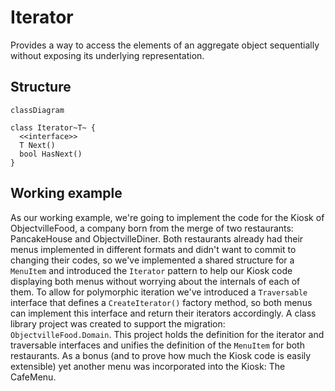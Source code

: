 # Iterator

Provides a way to access the elements of an aggregate object sequentially without exposing its underlying representation.

## Structure

```mermaid
classDiagram

class Iterator~T~ {
  <<interface>>
  T Next()
  bool HasNext()
}

```

## Working example

As our working example, we're going to implement the code for the Kiosk of ObjectvilleFood, a company born from the merge of two restaurants: PancakeHouse and ObjectvilleDiner.
Both restaurants already had their menus implemented in different formats and didn't want to commit to changing their codes, so we've implemented a shared structure for a `MenuItem` and introduced the `Iterator` pattern to help our Kiosk code displaying both menus without worrying about the internals of each of them. To allow for polymorphic iteration we've introduced a `Traversable` interface that defines a `CreateIterator()` factory method, so both menus can implement this interface and return their iterators accordingly. A class library project was created to support the migration: `ObjectvilleFood.Domain`. This project holds the definition for the iterator and traversable interfaces and unifies the definition of the `MenuItem` for both restaurants.
As a bonus (and to prove how much the Kiosk code is easily extensible) yet another menu was incorporated into the Kiosk: The CafeMenu.
